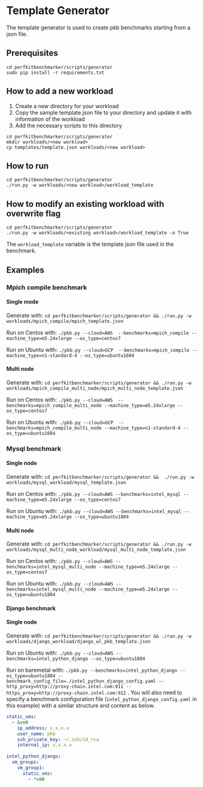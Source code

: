 # Template Generator

The template generator is used to create pkb benchmarks starting from a json file.

## Prerequisites
```
cd perfkitbenchmarker/scripts/generator
sudo pip install -r requirements.txt
```

## How to add a new workload
1. Create a new directory for your workload
2. Copy the sample template.json file to your directory and update it with information of the workload
3. Add the necessary scripts to this directory
```
cd perfkitbenchmarker/scripts/generator
mkdir workloads/<new workload>
cp templates/template.json workloads/<new workload>
```

## How to run
```
cd perfkitbenchmarker/scripts/generator
./run.py -w workloads/<new workload>/workload_template
```

## How to modify an existing workload with overwrite flag
```
cd perfkitbenchmarker/scripts/generator
./run.py -w workloads/<existing workload>/workload_template -o True
```

The `workload_template` variable is the template json file used in the benchmark.

## Examples

### Mpich compile benchmark

#### Single mode 

Generate with: `cd perfkitbenchmarker/scripts/generator && ./run.py -w workloads/mpich_compile/mpich_template.json`

Run on Centos with: `./pkb.py --cloud=AWS  --benchmarks=mpich_compile --machine_type=m5.24xlarge --os_type=centos7`

Run on Ubuntu with: `./pkb.py --cloud=GCP  --benchmarks=mpich_compile --machine_type=n1-standard-4 --os_type=ubuntu1604`

#### Multi node

Generate with: `cd perfkitbenchmarker/scripts/generator && ./run.py -w workloads/mpich_compile_multi_node/mpich_multi_node_template.json`

Run on Centos with: `./pkb.py --cloud=AWS  --benchmarks=mpich_compile_multi_node --machine_type=m5.24xlarge --os_type=centos7`

Run on Ubuntu with: `./pkb.py --cloud=GCP  --benchmarks=mpich_compile_multi_node --machine_type=n1-standard-4 --os_type=ubuntu1604`

### Mysql benchmark

#### Single node 

Generate with: `cd perfkitbenchmarker/scripts/generator &&  ./run.py -w workloads/mysql_workload/mysql_template.json`

Run on Centos with: `./pkb.py --cloud=AWS --benchmarks=intel_mysql --machine_type=m5.24xlarge --os_type=centos7`

Run on Ubuntu with: `./pkb.py --cloud=AWS --benchmarks=intel_mysql --machine_type=m5.24xlarge --os_type=ubuntu1804`

#### Multi node 

Generate with: `cd perfkitbenchmarker/scripts/generator && ./run.py -w workloads/mysql_multi_node_workload/mysql_multi_node_template.json`

Run on Centos with: `./pkb.py --cloud=AWS --benchmarks=intel_mysql_multi_node --machine_type=m5.24xlarge --os_type=centos7`

Run on Ubuntu with: `./pkb.py --cloud=AWS --benchmarks=intel_mysql_multi_node --machine_type=m5.24xlarge --os_type=ubuntu1804`

#### Django benchmark

#### Single node

Generate with: `cd perfkitbenchmarker/scripts/generator && ./run.py -w workloads/django_workload/django_wl_pkb_template.json`

Run on Ubuntu with: `./pkb.py --cloud=AWS --benchmarks=intel_python_django --os_type=ubuntu1804`

Run on baremetal with: `./pkb.py --benchmarks=intel_python_django --os_type=ubuntu1804 --benchmark_config_file=./intel_python_django_config.yaml --http_proxy=http://proxy-chain.intel.com:911 --https_proxy=http://proxy-chain.intel.com:912` . You will also need to specify a benchmark configuration file (`intel_python_django_config.yaml` in this example) with a similar structure and content as below.

```yaml
static_vms:
  - &vm0
    ip_address: x.x.x.x
    user_name: pkb
    ssh_private_key: ~/.ssh/id_rsa
    internal_ip: x.x.x.x
 
intel_python_django:
  vm_groups:
    vm_group1:
      static_vms:
        - *vm0
``` 
